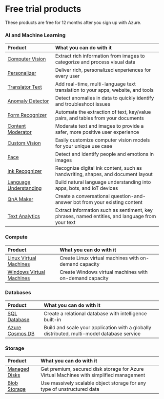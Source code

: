 # Free trial products
These products are free for 12 months after you sign up with Azure.

### AI and Machine Learning
| Product                                                                                         | What you can do with it |
| :---  | :---   |
| [Computer Vision](https://docs.microsoft.com/azure/cognitive-services/computer-vision/index?WT.mc_id=startups-github-cxa) | Extract rich information from images to categorize and process visual data |
| [Personalizer](https://docs.microsoft.com/azure/cognitive-services/personalizer/index?WT.mc_id=startups-github-cxa) | Deliver rich, personalized experiences for every user |
| [Translator Text](https://docs.microsoft.com/azure/cognitive-services/translator/index?WT.mc_id=startups-github-cxa) | Add real-time, multi-language text translation to your apps, website, and tools |
| [Anomaly Detector](https://docs.microsoft.com/azure/cognitive-services/anomaly-detector/index?WT.mc_id=startups-github-cxa) | Detect anomalies in data to quickly identify and troubleshoot issues |
| [Form Recognizer](https://docs.microsoft.com/azure/cognitive-services/form-recognizer/index?WT.mc_id=startups-github-cxa) | Automate the extraction of text, key/value pairs, and tables from your documents |
| [Content Moderator](https://docs.microsoft.com/azure/cognitive-services/content-moderator/index?WT.mc_id=startups-github-cxa) | Moderate text and images to provide a safer, more positive user experience |
| [Custom Vision](https://docs.microsoft.com/azure/cognitive-services/custom-vision-service/index?WT.mc_id=startups-github-cxa) | Easily customize computer vision models for your unique use case |
| [Face](https://docs.microsoft.com/azure/cognitive-services/face/index?WT.mc_id=startups-github-cxa) | Detect and identify people and emotions in images |
| [Ink Recognizer](https://docs.microsoft.com/azure/cognitive-services/ink-recognizer/index?WT.mc_id=startups-github-cxa) | Recognize digital ink content, such as handwriting, shapes, and document layout |
| [Language Understanding](https://docs.microsoft.com/azure/cognitive-services/luis/index?WT.mc_id=startups-github-cxa) | Build natural language understanding into apps, bots, and IoT devices |
| [QnA Maker](https://docs.microsoft.com/azure/cognitive-services/qnamaker/index?WT.mc_id=startups-github-cxa) | Create a conversational question-and-answer bot from your existing content |
| [Text Analytics](https://docs.microsoft.com/azure/cognitive-services/text-analytics/index?WT.mc_id=startups-github-cxa) | Extract information such as sentiment, key phrases, named entities, and language from your text |

### Compute
| Product                                                                                         | What you can do with it |
| :---  | :---   |
| [Linux Virtual Machines](https://docs.microsoft.com/azure/virtual-machines/linux/?WT.mc_id=startups-github-cxa) | Create Linux virtual machines with on-demand capacity |
| [Windows Virtual Machines](https://docs.microsoft.com/azure/virtual-machines/windows/?WT.mc_id=startups-github-cxa) | Create Windows virtual machines with on-demand capacity |

### Databases
| Product                                                                                         | What you can do with it |
| :---  | :---   |
| [SQL Database](https://docs.microsoft.com/azure/sql-database/?WT.mc_id=startups-github-cxa) | Create a relational database with intelligence built-in |
| [Azure Cosmos DB](https://docs.microsoft.com/azure/cosmos-db/?WT.mc_id=startups-github-cxa) | Build and scale your application with a globally distributed, multi-model database service |

### Storage
| Product                                                                                         | What you can do with it |
| :---  | :---   |
| [Managed Disks](https://docs.microsoft.com/azure/virtual-machines/windows/managed-disks-overview?WT.mc_id=startups-github-cxa) | Get premium, secured disk storage for Azure Virtual Machines with simplified management |
| [Blob Storage](https://docs.microsoft.com/azure/storage/blobs/storage-blobs-introduction/?WT.mc_id=startups-github-cxa) | Use massively scalable object storage for any type of unstructured data |
